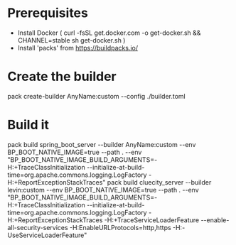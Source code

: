 # Prerequisites
- Install Docker   ( curl -fsSL get.docker.com -o get-docker.sh && CHANNEL=stable sh get-docker.sh )
- Install 'packs' from https://buildpacks.io/

# Create the builder
pack create-builder AnyName:custom --config ./builder.toml

# Build it
pack build spring_boot_server --builder AnyName:custom --env BP_BOOT_NATIVE_IMAGE=true --path . --env "BP_BOOT_NATIVE_IMAGE_BUILD_ARGUMENTS=-H:+TraceClassInitialization --initialize-at-build-time=org.apache.commons.logging.LogFactory -H:+ReportExceptionStackTraces"
pack build cluecity_server --builder levin:custom --env BP_BOOT_NATIVE_IMAGE=true --path . --env "BP_BOOT_NATIVE_IMAGE_BUILD_ARGUMENTS=-H:+TraceClassInitialization --initialize-at-build-time=org.apache.commons.logging.LogFactory -H:+ReportExceptionStackTraces -H:+TraceServiceLoaderFeature --enable-all-security-services -H:EnableURLProtocols=http,https -H:-UseServiceLoaderFeature"

